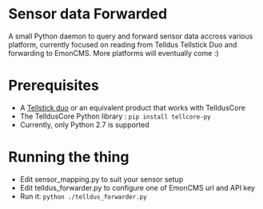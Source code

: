 # Sensor data Forwarded
A small Python daemon to query and forward sensor data accross various platform, currently focused on reading from Telldus Tellstick Duo and forwarding to EmonCMS. More platforms will eventually come :)

# Prerequisites
- A [Tellstick duo](http://telldus.com/produkt/tellstick-duo/) or an equivalent product that works with TelldusCore
- The TelldusCore Python library : `pip install tellcore-py`
- Currently, only Python 2.7 is supported

# Running the thing
- Edit sensor_mapping.py to suit your sensor setup
- Edit telldus_forwarder.py to configure one of EmonCMS url and API key
- Run it: `python ./telldus_forwarder.py`  
